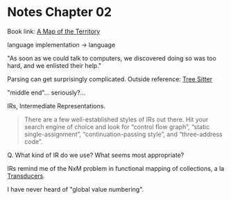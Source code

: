 
# Notes Chapter 02

Book link: [A Map of the Territory](https://craftinginterpreters.com/a-map-of-the-territory.html)


language implementation -> language

"As soon as we could talk to computers, we discovered doing so was too hard, and we enlisted their help."

Parsing can get surprisingly complicated. Outside reference: [Tree Sitter](https://tree-sitter.github.io/tree-sitter/)

"middle end"... seriously?...


IRs, Intermediate Representations.

> There are a few well-established styles of IRs out there. Hit your search engine of choice and look for “control flow graph”, “static single-assignment”, “continuation-passing style”, and “three-address code”.


Q. What kind of IR do we use? What seems most appropriate?

IRs remind me of the NxM problem in functional mapping of collections, a la [Transducers](https://clojure.org/reference/transducers).


I have never heard of "global value numbering".


